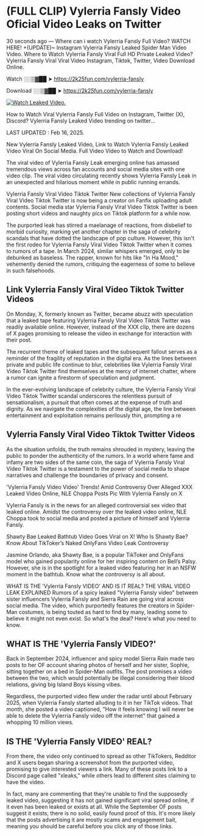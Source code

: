 # (FULL CLIP) Vylerria Fansly Video Oficial Video Leaks on Twitter

30 seconds ago — Where can i watch Vylerria Fansly Full Video? WATCH HERE! +(UPDATE)~ Instagram Vylerria Fansly Leaked Spider Man Video Video. Where to Watch Vylerria Fansly Viral Full HD Private Leaked Video? Vylerria Fansly Viral Viral Video Instagram, Tiktok, Twitter, Video Download Online.

Watch ░░▒▓██ ➤ https://2k25fun.com/vylerria-fansly

Download ░░▒▓██ ➤ https://2k25fun.com/vylerria-fansly

[![Watch Leaked Video.](https://miro.medium.com/v2/resize:fit:828/format:webp/1*cilzJN44JGOrTw9NJCrNHA.gif "Watch Leaked Video")](https://2k25fun.com/vylerria-fansly)

How to Watch Viral Vylerria Fansly Full Video on Instagram, Twitter (X), Discord? Vylerria Fansly Leaked Video trending on twitter...

LAST UPDATED : Feb 16, 2025.

New Vylerria Fansly Leaked Video, Link to Watch Vylerria Fansly Leaked Video Viral On Social Media. Full Video Video to Watch and Download!

The viral video of Vylerria Fansly Leak emerging online has amassed tremendous views across fan accounts and social media sites with one video clip. The viral video circulating recently shows Vylerria Fansly Leak in an unexpected and hilarious moment while in public running errands.

Vylerria Fansly Viral Video Tiktok Twitter New collections of Vylerria Fansly Viral Video Tiktok Twitter is now being a creator on Fanfix uploading adult contents. Social media star Vylerria Fansly Viral Video Tiktok Twitter is been posting short videos and naughty pics on Tiktok platform for a while now.

The purported leak has stirred a maelanage of reactions, from disbelief to morbid curiosity, marking yet another chapter in the saga of celebrity scandals that have dotted the landscape of pop culture. However, this isn't the first rodeo for Vylerria Fansly Viral Video Tiktok Twitter when it comes to rumors of a tape. In March 2024, similar whispers emerged, only to be debunked as baseless. The rapper, known for hits like "In Ha Mood," vehemently denied the rumors, critiquing the eagerness of some to believe in such falsehoods.

## Link Vylerria Fansly Viral Video Tiktok Twitter Videos

On Monday, X, formerly known as Twitter, became abuzz with speculation that a leaked tape featuring Vylerria Fansly Viral Video Tiktok Twitter was readily available online. However, instead of the XXX clip, there are dozens of X pages promising to release the video in exchange for interaction with their post.

The recurrent theme of leaked tapes and the subsequent fallout serves as a reminder of the fragility of reputation in the digital era. As the lines between private and public life continue to blur, celebrities like Vylerria Fansly Viral Video Tiktok Twitter find themselves at the mercy of internet chatter, where a rumor can ignite a firestorm of speculation and judgment.

In the ever-evolving landscape of celebrity culture, the Vylerria Fansly Viral Video Tiktok Twitter scandal underscores the relentless pursuit of sensationalism, a pursuit that often comes at the expense of truth and dignity. As we navigate the complexities of the digital age, the line between entertainment and exploitation remains perilously thin, prompting a re

##  Vylerria Fansly Viral Video Tiktok Twitter Videos

As the situation unfolds, the truth remains shrouded in mystery, leaving the public to ponder the authenticity of the rumors. In a world where fame and infamy are two sides of the same coin, the saga of Vylerria Fansly Viral Video Tiktok Twitter is a testament to the power of social media to shape narratives and challenge the boundaries of privacy and consent.

'Vylerria Fansly Video Video' Trends! Amid Controversy Over Alleged XXX Leaked Video Online, NLE Choppa Posts Pic With Vylerria Fansly on X

Vylerria Fansly is in the news for an alleged controversial sex video that leaked online. Amidst the controversy over the leaked video online, NLE Choppa took to social media and posted a picture of himself and Vylerria Fansly.

Shawty Bae Leaked Bathtub Video Goes Viral on X! Who Is Shawty Bae? Know About TikToker’s Naked OnlyFans Video Leak Controversy

Jasmine Orlando, aka Shawty Bae, is a popular TikToker and OnlyFans model who gained popularity online for her inspiring content on Bell’s Palsy. However, she is in the spotlight for a leaked video featuring her in an NSFW moment in the bathtub. Know what the controversy is all about.

WHAT IS THE 'Vylerria Fansly VIDEO' AND IS IT REAL? THE VIRAL VIDEO LEAK EXPLAINED Rumors of a spicy leaked "Vylerria Fansly video" between sister influencers Vylerria Fansly and Sierra Rain are going viral across social media. The video, which purportedly features the creators in Spider-Man costumes, is being touted as hard to find by many, leading some to believe it might not even exist. So what's the deal? Here's what you need to know.

## WHAT IS THE 'Vylerria Fansly VIDEO?'

Back in September 2024, influencer and spicy model Sierra Rain made two posts to her OF account sharing photos of herself and her sister, Sophie, sitting together on a bed in Spider-Man outfits. The post promises a video between the two, which would potentially be illegal considering their blood relations, giving big Island Boys kissing vibes.

Regardless, the purported video flew under the radar until about February 2025, when Vylerria Fansly started alluding to it in her TikTok videos. That month, she posted a video captioned, "How it feels knowing I will never be able to delete the Vylerria Fansly video off the internet" that gained a whopping 10 million views.

## IS THE 'Vylerria Fansly VIDEO' REAL?

From there, the video only continued to spread as other TikTokers, Redditor and X users began sharing a screenshot from the purported video, promising to give interested viewers a link. Many of these posts link to a Discord page called "xleaks," while others lead to different sites claiming to have the video.

In fact, many are commenting that they're unable to find the supposedly leaked video, suggesting it has not gained significant viral spread online, if it even has been leaked or exists at all. While the September OF posts suggest it exists, there is no solid, easily found proof of this. It's more likely that the posts advertising it are mostly scams and engagement bait, meaning you should be careful before you click any of those links.